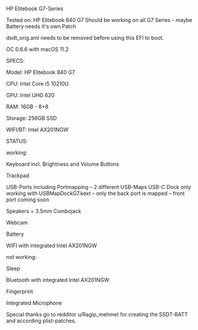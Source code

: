 HP Elitebook G7-Series

Tested on: HP Elitebook 840 G7
Should be working on all G7 Series - maybe Battery needs it's own Patch

dsdt_orig.aml needs to be removed before using this EFI to boot.

OC 0.6.6 with macOS 11.2


SPECS:

Model: HP Elitebook 840 G7

CPU: Intel Core i5 10210U

GPU: Intel UHD 620

RAM: 16GB - 8+8

Storage: 256GB SSD

WIFI/BT: Intel AX201NGW


STATUS:

working:

Keyboard incl. Brightness and Volume Buttons

Trackpad

USB-Ports including Portmapping – 2 different USB-Maps
USB-C Dock only working with USBMapDockG7.kext – only the back port is mapped – front port coming soon

Speakers + 3.5mm Combojack

Webcam

Battery

WIFI with integrated Intel AX201NGW

not working:

Sleep 

Bluetooth with integrated Intel AX201NGW

Fingerprint

Integrated Microphone


Special thanks go to redditor u/Ragip_mehmet for creating the SSDT-BATT and according plist-patches.
